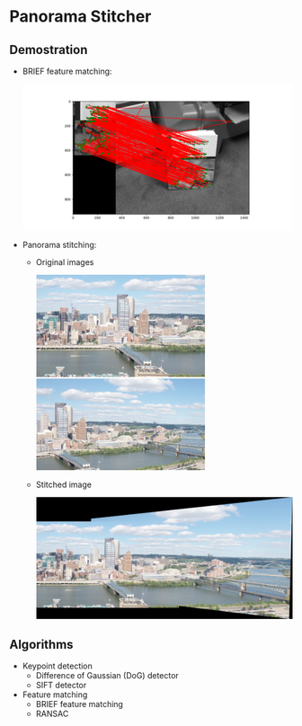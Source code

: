 # Panorama Stitcher

## Demostration

- BRIEF feature matching:

  <img src="results/textbookMatching.jpg" width="600">
- Panorama stitching:
  - Original images
    
    <img src="data/incline_L.png" width="300"> <img src="data/incline_R.png" width="300">
  - Stitched image
  
    <img src="results/q6_3.jpg" width="600">

## Algorithms

- Keypoint detection
  - Difference of Gaussian (DoG) detector
  - SIFT detector
- Feature matching
  - BRIEF feature matching
  - RANSAC

